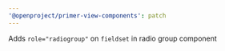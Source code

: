 ```yaml
---
'@openproject/primer-view-components': patch
---
```


Adds `role="radiogroup"` on `fieldset` in radio group component
